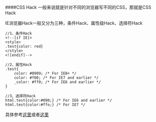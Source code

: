 ####CSS Hack
一般来说就是针对不同的浏览器写不同的CSS，那就是CSS Hack

IE浏览器Hack一般又分为三种，条件Hack、属性级Hack、选择符Hack

	//1、条件Hack
	<!--[if IE]>
	<style>
	.test{color: red}
	</style>
	<![endif]-->

	//2、属性Hack
	.test{
		color: #0909; /* For IE8+ */
		color: #f00; /* For IE7 and earlier */
		_color: #ff0; /* For IE6 and earlier */
	}

	//3、选择符Hack
	html.test{color:#090;} /* For IE6 and earlier */
	html.test{color:#ffo;} /* For IE7 */

具体参考[这里](http://blog.csdn.net/freshlover/article/details/12132801 "Hack")或者[这里](https://www.duitang.com/static/csshack.html)